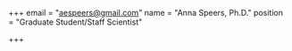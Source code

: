 +++
email = "aespeers@gmail.com"
name = "Anna Speers, Ph.D."
position = "Graduate Student/Staff Scientist"

+++

